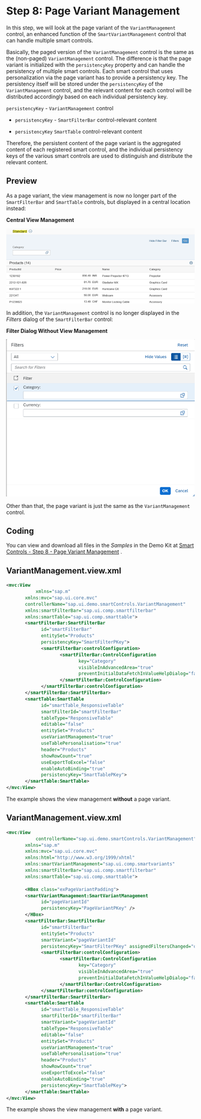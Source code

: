 <!-- loiob1d4d261524b4a3da78547ed4283a082 -->

# Step 8: Page Variant Management

In this step, we will look at the page variant of the `VariantManagement` control, an enhanced function of the `SmartVariantManagement` control that can handle multiple smart controls.

Basically, the paged version of the `VariantManagement` control is the same as the \(non-paged\) `VariantManagement` control. The difference is that the page variant is initialized with the `persistencyKey` property and can handle the persistency of multiple smart controls. Each smart control that uses personalization via the page variant has to provide a persistency key. The persistency itself will be stored under the `persistencyKey` of the `VariantManagement` control, and the relevant content for each control will be distributed accordingly based on each individual persistency key.

 `persistencyKey` - `VariantManagement` control

-   `persistencyKey` - `SmartFilterBar` control-relevant content

-   `persistencyKey` `SmartTable` control-relevant content


Therefore, the persistent content of the page variant is the aggregated content of each registered smart control, and the individual persistency keys of the various smart controls are used to distinguish and distribute the relevant content.



## Preview

As a page variant, the view management is now no longer part of the `SmartFilterBar` and `SmartTable` controls, but displayed in a central location instead:

   
  
**Central View Management**

 ![](images/Smart_Controls_Tutorial_Step_08a_ac9637a.png "Central View Management") 

In addition, the `VariantManagement` control is no longer displayed in the *Filters* dialog of the `SmartFilterBar` control:

   
  
**Filter Dialog Without View Management**

 ![](images/Smart_Controls_Tutorial_Step_08b_20ef10b.png "Filter Dialog Without View Management") 

Other than that, the page variant is just the same as the `VariantManagement` control.



## Coding

You can view and download all files in the *Samples* in the Demo Kit at [Smart Controls - Step 8 - Page Variant Management](https://ui5.sap.com/#/entity/sap.ui.comp.tutorial.smartControls/sample/sap.ui.comp.tutorial.smartControls.08) .



## VariantManagement.view.xml

```xml
<mvc:View 
	       xmlns="sap.m"
       xmlns:mvc="sap.ui.core.mvc"
       controllerName="sap.ui.demo.smartControls.VariantManagement"
       xmlns:smartFilterBar="sap.ui.comp.smartfilterbar"
       xmlns:smartTable="sap.ui.comp.smarttable">
       <smartFilterBar:SmartFilterBar 
             id="smartFilterBar"
             entitySet="Products"
             persistencyKey="SmartFilterPKey">
             <smartFilterBar:controlConfiguration>
                    <smartFilterBar:ControlConfiguration
                           key="Category" 
                           visibleInAdvancedArea="true"
                           preventInitialDataFetchInValueHelpDialog="false">
                    </smartFilterBar:ControlConfiguration>
             </smartFilterBar:controlConfiguration>
       </smartFilterBar:SmartFilterBar>
       <smartTable:SmartTable 
             id="smartTable_ResponsiveTable"
             smartFilterId="smartFilterBar" 
             tableType="ResponsiveTable" 
             editable="false"
             entitySet="Products" 
             useVariantManagement="true"
             useTablePersonalisation="true" 
             header="Products" 
             showRowCount="true"
             useExportToExcel="false" 
             enableAutoBinding="true"
             persistencyKey="SmartTablePKey">
       </smartTable:SmartTable>
</mvc:View>
```

The example shows the view management **without** a page variant.



## VariantManagement.view.xml

```xml
<mvc:View 
	       controllerName="sap.ui.demo.smartControls.VariantManagement"
       xmlns="sap.m"
       xmlns:mvc="sap.ui.core.mvc"
       xmlns:html="http://www.w3.org/1999/xhtml"      
       xmlns:smartVariantManagement="sap.ui.comp.smartvariants"    
       xmlns:smartFilterBar="sap.ui.comp.smartfilterbar"     
       xmlns:smartTable="sap.ui.comp.smarttable">

       <HBox class="exPageVariantPadding">                                                
       <smartVariantManagement:SmartVariantManagement        
             id="pageVariantId"
             persistencyKey="PageVariantPKey" />     
       </HBox>             
       <smartFilterBar:SmartFilterBar 
             id="smartFilterBar"
             entitySet="Products"
             smartVariant="pageVariantId"
             persistencyKey="SmartFilterPKey" assignedFiltersChanged="onFiltersChanged">
             <smartFilterBar:controlConfiguration>
                    <smartFilterBar:ControlConfiguration
                           key="Category" 
                           visibleInAdvancedArea="true"
                           preventInitialDataFetchInValueHelpDialog="false">
                    </smartFilterBar:ControlConfiguration>
             </smartFilterBar:controlConfiguration>
       </smartFilterBar:SmartFilterBar>
       <smartTable:SmartTable 
             id="smartTable_ResponsiveTable"
             smartFilterId="smartFilterBar" 
             smartVariant="pageVariantId"            
             tableType="ResponsiveTable" 
             editable="false"
             entitySet="Products" 
             useVariantManagement="true"
             useTablePersonalisation="true" 
             header="Products" 
             showRowCount="true"
             useExportToExcel="false" 
             enableAutoBinding="true"
             persistencyKey="SmartTablePKey">
       </smartTable:SmartTable>
</mvc:View>
```

The example shows the view management **with** a page variant.

